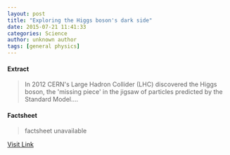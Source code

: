 ```yaml
---
layout: post
title: "Exploring the Higgs boson's dark side"
date: 2015-07-21 11:41:33
categories: Science
author: unknown author
tags: [general physics]
---
```



#### Extract
>In 2012 CERN's Large Hadron Collider (LHC) discovered the Higgs boson, the 'missing piece' in the jigsaw of particles predicted by the Standard Model....

#### Factsheet
>factsheet unavailable

[Visit Link](http://phys.org/news/2015-07-exploring-higgs-boson-dark-side.html)


